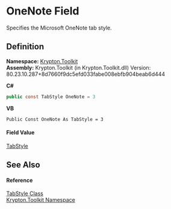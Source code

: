 # OneNote Field


Specifies the Microsoft OneNote tab style.



## Definition
**Namespace:** <a href="79d2eac2-21f4-54ff-7552-b20c33c30600.md">Krypton.Toolkit</a>  
**Assembly:** Krypton.Toolkit (in Krypton.Toolkit.dll) Version: 80.23.10.287+8d7660f9dc5efd033fabe008ebfb904beab6d444

**C#**
``` C#
public const TabStyle OneNote = 3
```
**VB**
``` VB
Public Const OneNote As TabStyle = 3
```



#### Field Value
<a href="3ae2f48d-a4d8-c0f3-fa53-604321e070e3.md">TabStyle</a>

## See Also


#### Reference
<a href="3ae2f48d-a4d8-c0f3-fa53-604321e070e3.md">TabStyle Class</a>  
<a href="79d2eac2-21f4-54ff-7552-b20c33c30600.md">Krypton.Toolkit Namespace</a>  
